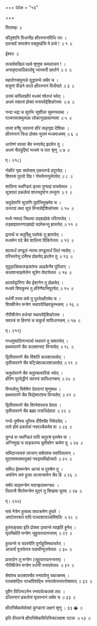 +++
title = "५३"

+++
  
पितामहः ॥  
  
कीदृशानि विधानीह क्षीरस्नानविधिः परः ।  
एतत्सर्वं समासेन वक्तुमर्हसि मे प्रभो ! ॥ १ ॥  
  
ईश्वरः ॥  
  
तत्सर्वमखिलं वक्ष्ये शृणुष्व कमलासन ! ।  
अनावृष्ट्यादिकालेषु ज्वरमारी प्रवर्तने ॥ २ ॥  
  
महारोगसमुत्पन्ने युद्धारम्भे तथैव च ।  
शत्रूणां पीडने काले क्षीरस्नानं विधीयते ॥ ३ ॥  
  
उत्तमं कपिलाक्षीरं मध्यमं श्वेतजं भवेत् ।  
अधमं रक्तजं प्रोक्तं स्नापयेद्देशिकोत्तमः ॥ ४ ॥  
  
नन्दा भद्रा च सुरभिः सुशीला सुमनस्तथा ।  
पञ्चगावसमुत्पन्ना लोकानुग्रहकाम्यया ॥ ५ ॥  
  
तासां वर्गेषु जातानां क्षीरं सङ्गृह्य देशिकः ।  
क्षीरस्नानं त्रिधा प्रोक्तः मुत्तमं मध्यमाधमम् ॥ ६ ॥  
  
धारोष्णं पयसा चैव स्नपयेद् हृदयेन तु ।  
अधमं चैतदुद्दिष्टं मध्यमं च ततः शृणु ॥ ७ ॥  
  
प्। २१८)  
  
गोक्षीरं गृह्य सर्वासाम् एकभाण्डे प्रपूरयेत् ।  
शिवस्य पुरतो विप्र ! गोमयेनानुलेपयेत् ॥ ८ ॥  
  
शालिना स्थण्डिलं कृत्वा पुण्याहं वाचयेत्ततः ।  
सूत्रपातं प्रकर्तव्यं शास्त्रदृष्टेन तन्तुना ॥ ९ ॥  
  
चतुर्दशानि सूत्राणि पूर्वाभिमुखमेव च ।  
उत्तराग्रं तथा सूत्रं विन्यसेद्देशिकोत्तमः ॥ १० ॥  
  
मध्ये नवपदं स्थित्वा तद्बाह्येकं परित्यजेत् ।  
तद्बाह्यावरणाद्बाह्ये पदमेकन्तु ह्रासयेत् ॥ ११ ॥  
  
द्वारार्थं च चतुर्दिक्षु पदमेकं तु ह्रासयेत् ।  
मध्यमेन पदे चैवं शालिना विकिरेत्ततः ॥ १२ ॥  
  
शाल्यर्धं तण्डुलं न्यस्य तण्डुलार्धं तिलं न्यसेत् ।  
परिस्तरेत्तु दर्भैश्च प्रोक्षयेद् हृदयेन तु ॥ १३ ॥  
  
सुदृढान्निष्कलङ्कांश्च आढकेनैव पूरितान् ।  
कलशान्ग्राहयेत्तेन सूत्रेण वेष्टयेत्ततः ॥ १४ ॥  
  
क्षालयेद्वारिणा चैव ईशानेन तु प्रोक्षयेत् ।  
मध्यमे शिवकुम्भं तु क्षीरेणैवाभिपूरयेत् ॥ १५ ॥  
  
वर्धनीं तस्य वामे तु पूरयेत्क्षीरमेव च ।  
शिवबीजेन मन्त्रेण स्थापयेच्छिवकुम्भकम् ॥ १६ ॥  
  
गौरीबीजेन वर्धन्यां स्थापयेद्देशिकोत्तमः ।  
सवस्त्रं स हिरण्यं च सकूर्चं सापिधानकम् ॥ १७ ॥  
  
प्। २१९)  
  
गन्धपुष्पादिनाभ्यर्च्य स्थापनं तु समारभेत् ।  
प्रथमावरणे चैव कलशानष्ट विन्यसेत् ॥ १८ ॥  
  
द्वितीयावरणे चैव विंशतिं कलशान्न्यसेत् ।  
तृतीयावरणे चैव षट्त्रिंशत्कलशान्न्यसेत् ॥ १९ ॥  
  
चतुर्थावरणे चैव चतुश्चत्वारिकं भवेत् ।  
क्षीरेण पूरयेद्धीनं सवस्त्रं सापिधानकम् ॥ २० ॥  
  
विन्यसेत्तु विशेषेण देवतानां शृणुष्वथ ।  
प्रथमावरणे चैव विद्येश्वरांश्च विन्यसेत् ॥ २१ ॥  
  
द्वितीयावरणे चैव विघ्नेशस्तत्र देवता ।  
तृतीयावरणे चैव ब्रह्मा तत्राधिदेवता ॥ २२ ॥  
  
गन्धैः पुष्पैश्च धूपैश्च दीपैश्चैव निवेदयेत् ।  
ततो होमं प्रकर्तव्यं नवपञ्चैकमेव वा ॥ २३ ॥  
  
कुण्डं वा स्थण्डिलं वापि चतुरश्रं वृत्तमेव वा ।  
अग्निमुखं च सङ्कल्प्य पूर्वोक्तेन क्रमेण तु ॥ २४ ॥  
  
समिदाज्यचरुं लाजान् सर्षपांश्च यवांस्तिलान् ।  
मुद्गमाषसमायुक्तं नवद्रव्यमिहोच्यते ॥ २५ ॥  
  
समिध ईशमन्त्रेण आज्यं च पुरुषेण तु ।  
अघोरेण चरुं हुत्वा लाजान्वामेन चैव हि ॥ २६ ॥  
  
सर्षपं सद्यमन्त्रेण यवान्हृदयमन्त्रतः ।  
तिलान्वै शिरोमन्त्रेण मुद्गं तु शिखया युतम् ॥ २७ ॥  
  
प्। २२०)  
  
माषं नेत्रेण हुत्वाथ यथाक्रमेण हूयते ।  
अष्टोत्तरशतं वापि पञ्चाशत्पञ्चविंशतिः ॥ २८ ॥  
  
हुतंसङ्ख्या इति प्रोक्ता द्रव्यान्ते व्याहृतिं हुनेत् ।  
घृतमिक्षेति मन्त्रेण जुहुयात्तदनन्तरम् ॥ २९ ॥  
  
हुत्वान्ते च यदस्येति पूर्णाहुतिमथाचरेत् ।  
आचार्यं पूजयेत्तत्र पदार्थीन्पूजयेत्ततः ॥ ३० ॥  
  
प्रासादेन तु मन्त्रेण (जुहुयात्तदनन्तरम्) ।  
गौरीबीजेन मन्त्रेण वर्धनीं स्नापयेत्ततः ॥ ३१ ॥  
  
शेषांश्च कलशाश्चैव स्नापयेत्तु यथाक्रमम् ।  
पञ्चाशद्भिः पञ्चविंशद्भिः स्नापयेत्स्नपनोक्तवत् ॥ ३२ ॥  
  
पूर्वेण विधिनाऽनेन स्नापयेत्कलशं ततः ।  
दधिस्नानं प्रकर्तव्यं घृतस्नानं तथैव च ॥ ३३ ॥  
  
क्षीराभिषेकमेवोक्तं कुण्डानां लक्षणं शृणु । ३३ � ॥  
  
इति वीरतन्त्रे क्षीराभिषेकविधिस्त्रिपञ्चाशः पटलः ॥ ५३ ॥  
